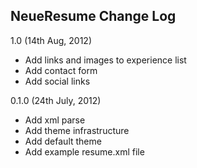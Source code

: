 NeueResume Change Log
------

1.0 (14th Aug, 2012)

- Add links and images to experience list
- Add contact form
- Add social links

0.1.0 (24th July, 2012)

- Add xml parse
- Add theme infrastructure
- Add default theme
- Add example resume.xml file
